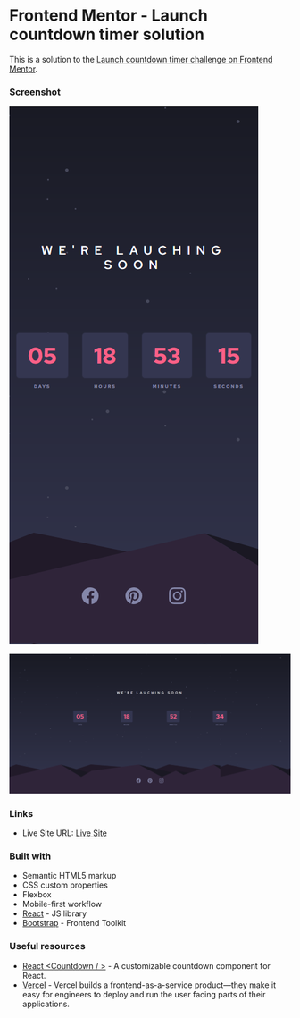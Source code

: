 # Frontend Mentor - Launch countdown timer solution

This is a solution to the [Launch countdown timer challenge on Frontend Mentor](https://www.frontendmentor.io/challenges/launch-countdown-timer-N0XkGfyz-).

### Screenshot

![screenshot_mobile](./src/assets/screenshots/mobile.png)

![screenshot_desktop](./src/assets/screenshots/desktop.png)

### Links
- Live Site URL: [Live Site](https://launch-count-down-timer-eta.vercel.app/)

### Built with

- Semantic HTML5 markup
- CSS custom properties
- Flexbox
- Mobile-first workflow
- [React](https://reactjs.org/) - JS library
- [Bootstrap](https://getbootstrap.com/) - Frontend Toolkit

### Useful resources

- [React <Countdown / >](https://github.com/ndresx/react-countdown) - A customizable countdown component for React.
- [Vercel](https://vercel.com) - Vercel builds a frontend-as-a-service product—they make it easy for engineers to deploy and run the user facing parts of their applications.
